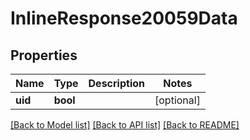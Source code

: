 # InlineResponse20059Data

## Properties
Name | Type | Description | Notes
------------ | ------------- | ------------- | -------------
**uid** | **bool** |  | [optional] 

[[Back to Model list]](../README.md#documentation-for-models) [[Back to API list]](../README.md#documentation-for-api-endpoints) [[Back to README]](../README.md)

